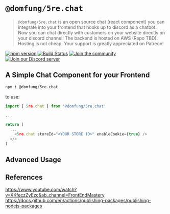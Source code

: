 # `@domfung/5re.chat`

> `@domfung/5re.chat` is an open source chat (react component) you can integrate into your frontend that hooks up to discord as a chatbot. Now you can chat directly with customers on your website directly on your discord channel!
> The backend is hosted on AWS (Repo TBD). Hosting is not cheap. Your support is greatly appreciated on Patreon!

[![npm version](https://badge.fury.io/js/%40apollo%2Fserver.svg)](https://badge.fury.io/js/%40apollo%2Fserver)
[![Build Status](https://circleci.com/gh/apollographql/apollo-server.svg?style=svg)](https://circleci.com/gh/apollographql/apollo-server)
[![Join the community](https://img.shields.io/discourse/status?label=Join%20the%20community&server=https%3A%2F%2Fcommunity.apollographql.com)](https://community.apollographql.com)
[![Join our Discord server](https://img.shields.io/discord/1022972389463687228.svg?color=7389D8&labelColor=6A7EC2&logo=discord&logoColor=ffffff&style=flat-square)](https://discord.gg/graphos)

## A Simple Chat Component for your Frontend

```bash
npm i @domfung/5re.chat
```

to use:

```typescript
import { 5re.chat } from '@domfung/5re.chat'

...

return (
  ...
    <5re.chat storeId="<YOUR STORE ID>" enableCookie={true} />
  </>
)

```

## Advanced Usage

## References

<https://www.youtube.com/watch?v=XKfeczZyEzc&ab_channel=FrontEndMastery>
<https://docs.github.com/en/actions/publishing-packages/publishing-nodejs-packages>
